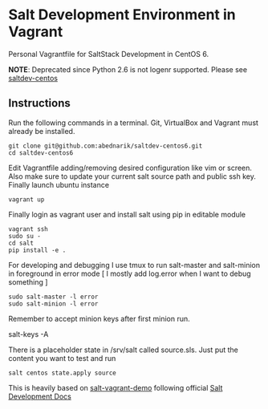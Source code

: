 Salt Development Environment in Vagrant
=======================================

Personal Vagrantfile for SaltStack Development in CentOS 6.

**NOTE**: Deprecated since Python 2.6 is not logenr supported. Please see [saltdev-centos](https://github.com/abednarik/saltdev-centos)

Instructions
------------

Run the following commands in a terminal. Git, VirtualBox and Vagrant must
already be installed.

    git clone git@github.com:abednarik/saltdev-centos6.git
    cd saltdev-centos6

Edit Vagrantfile adding/removing desired configuration like vim or screen.
Also make sure to update your current salt source path and public ssh key.
Finally launch ubuntu instance

    vagrant up

Finally login as vagrant user and install salt using pip in editable module

    vagrant ssh
    sudo su -
    cd salt  
    pip install -e .

For developing and debugging I use tmux to run salt-master and salt-minion
in foreground in error mode [ I mostly add log.error when I want to debug something ]

    sudo salt-master -l error
    sudo salt-minion -l error

Remember to accept minion keys after first minion run.

   salt-keys -A

There is a placeholder state in /srv/salt called source.sls. Just put the content
you want to test and run

    salt centos state.apply source

This is heavily based on [salt-vagrant-demo](https://github.com/UtahDave/salt-vagrant-demo) following
official [Salt Development Docs](https://docs.saltstack.com/en/develop/topics/development/index.html)
